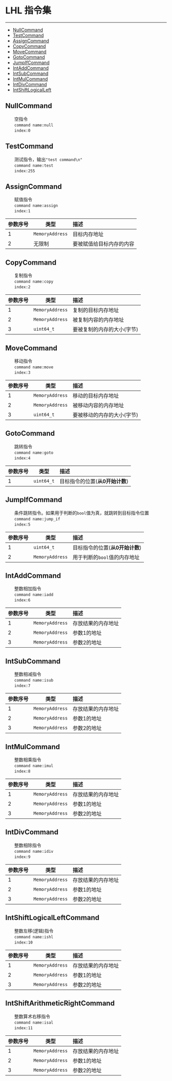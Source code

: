 # LHL 指令集
---
* [NullCommand](#NullCommand)
* [TestCommand](#TestCommand)
* [AssignCommand](#AssignCommand)
* [CopyCommand](#CopyCommand)
* [MoveCommand](#MoveCommand)
* [GotoCommand](#GotoCommand)
* [JumpIfCommand](#JumpIfCommand)
* [IntAddCommand](#IntAddCommand)
* [IntSubCommand](#IntSubCommand)
* [IntMulCommand](#IntMulCommand)
* [IntDivCommand](#IntDivCommand)
* [IntShiftLogicalLeft](#IntShiftlogicalLeftCommand)

## NullCommand
&emsp;&emsp;空指令  
&emsp;&emsp;`command name:null`  
&emsp;&emsp;`index:0`

## TestCommand
&emsp;&emsp;测试指令，输出`"test command\n"`  
&emsp;&emsp;`command name:test`  
&emsp;&emsp;`index:255`

## AssignCommand
&emsp;&emsp;赋值指令  
&emsp;&emsp;`command name:assign`  
&emsp;&emsp;`index:1`

|参数序号|类型|描述|
|:-|-|:-|
|1|`MemoryAddress`|目标内存地址|
|2|无限制|要被赋值给目标内存的内容|

## CopyCommand
&emsp;&emsp;复制指令  
&emsp;&emsp;`command name:copy`  
&emsp;&emsp;`index:2`

|参数序号|类型|描述|
|:-|-|:-|
|1|`MemoryAddress`|复制的目标内存地址|
|2|`MemoryAddress`|被复制内容的内存地址|
|3|`uint64_t`|要被复制的内存的大小(字节)

## MoveCommand
&emsp;&emsp;移动指令  
&emsp;&emsp;`command name:move`  
&emsp;&emsp;`index:3`

|参数序号|类型|描述|
|:-|-|:-|
|1|`MemoryAddress`|移动的目标内存地址|
|2|`MemoryAddress`|被移动内容的内存地址|
|3|`uint64_t`|要被移动的内存的大小(字节)

## GotoCommand
&emsp;&emsp;跳转指令  
&emsp;&emsp;`command name:goto`  
&emsp;&emsp;`index:4`

|参数序号|类型|描述|
|:-|-|:-|
|1|`uint64_t`|目标指令的位置(**从0开始计数**)|

## JumpIfCommand
&emsp;&emsp;条件跳转指令。如果用于判断的`bool`值为真，就跳转到目标指令位置  
&emsp;&emsp;`command name:jump_if`  
&emsp;&emsp;`index:5`

|参数序号|类型|描述|
|:-|-|:-|
|1|`uint64_t`|目标指令的位置(**从0开始计数**)|
|2|`MemoryAddress`|用于判断的`bool`值的内存地址|

## IntAddCommand
&emsp;&emsp;整数相加指令  
&emsp;&emsp;`command name:iadd`  
&emsp;&emsp;`index:6`

|参数序号|类型|描述|
|:-|-|:-|
|1|`MemoryAddress`|存放结果的内存地址|
|2|`MemoryAddress`|参数1的地址|
|3|`MemoryAddress`|参数2的地址|

## IntSubCommand
&emsp;&emsp;整数相减指令  
&emsp;&emsp;`command name:isub`  
&emsp;&emsp;`index:7`

|参数序号|类型|描述|
|:-|-|:-|
|1|`MemoryAddress`|存放结果的内存地址|
|2|`MemoryAddress`|参数1的地址|
|3|`MemoryAddress`|参数2的地址|

## IntMulCommand
&emsp;&emsp;整数相乘指令  
&emsp;&emsp;`command name:imul`  
&emsp;&emsp;`index:8`

|参数序号|类型|描述|
|:-|-|:-|
|1|`MemoryAddress`|存放结果的内存地址|
|2|`MemoryAddress`|参数1的地址|
|3|`MemoryAddress`|参数2的地址|

## IntDivCommand
&emsp;&emsp;整数相除指令  
&emsp;&emsp;`command name:idiv`  
&emsp;&emsp;`index:9`

|参数序号|类型|描述|
|:-|-|:-|
|1|`MemoryAddress`|存放结果的内存地址|
|2|`MemoryAddress`|参数1的地址|
|3|`MemoryAddress`|参数2的地址|

## IntShiftLogicalLeftCommand
&emsp;&emsp;整数左移(逻辑)指令  
&emsp;&emsp;`command name:ishl`  
&emsp;&emsp;`index:10`

|参数序号|类型|描述|
|:-|-|:-|
|1|`MemoryAddress`|存放结果的内存地址|
|2|`MemoryAddress`|参数1的地址|
|3|`MemoryAddress`|参数2的地址|

## IntShiftArithmeticRightCommand
&emsp;&emsp;整数算术右移指令  
&emsp;&emsp;`command name:isal`  
&emsp;&emsp;`index:11`

|参数序号|类型|描述|
|:-|-|:-|
|1|`MemoryAddress`|存放结果的内存地址|
|2|`MemoryAddress`|参数1的地址|
|3|`MemoryAddress`|参数2的地址|